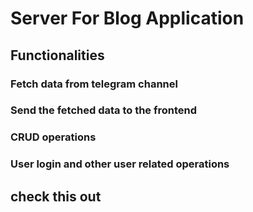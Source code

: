 # Server For Blog Application

## Functionalities

### Fetch data from telegram channel

### Send the fetched data to the frontend

### CRUD operations

### User login and other user related operations

## check this out